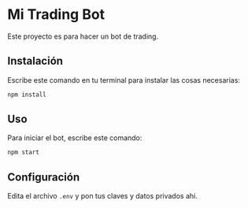 # Mi Trading Bot

Este proyecto es para hacer un bot de trading.

## Instalación

Escribe este comando en tu terminal para instalar las cosas necesarias:
```bash
npm install
```

## Uso

Para iniciar el bot, escribe este comando:
```bash
npm start
```

## Configuración

Edita el archivo `.env` y pon tus claves y datos privados ahí.
